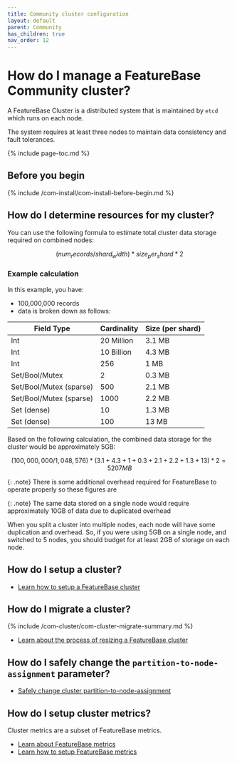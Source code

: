 ```yaml
---
title: Community cluster configuration
layout: default
parent: Community
has_children: true
nav_order: 12
---
```

# How do I manage a FeatureBase Community cluster?

A FeatureBase Cluster is a distributed system that is maintained by `etcd` which runs on each node.

The system requires at least three nodes to maintain data consistency and fault tolerances. <!--from https://stackoverflowteams.com/c/molecula/questions/179-->

{% include page-toc.md %}

## Before you begin
{% include /com-install/com-install-before-begin.md %}

## How do I determine resources for my cluster?

You can use the following formula to estimate total cluster data storage required on combined nodes:

```math
(num_records/shard_width)*size_per_shard*2
```

### Example calculation

In this example, you have:

* 100,000,000 records
* data is broken down as follows:

| Field Type | Cardinality | Size (per shard) |
|---|---|---|
| Int |  20 Million | 3.1 MB |
| Int |  10 Billion | 4.3 MB |
| Int | 256 | 1 MB |
| Set/Bool/Mutex | 2 | 0.3 MB |
| Set/Bool/Mutex (sparse) | 500 | 2.1 MB |
| Set/Bool/Mutex (sparse) | 1000 | 2.2 MB |
| Set (dense) | 10 | 1.3 MB |
| Set (dense) | 100 | 13 MB |

Based on the following calculation, the combined data storage for the cluster would be approximately 5GB:

```math
(100,000,000/1,048,576)*(3.1+4.3+1+0.3+2.1+2.2+1.3+13)*2 = 5207MB
```



{: .note}
There is some additional overhead required for FeatureBase to operate properly so these figures are

{: .note}
The same data stored on a single node would require approximately 10GB of data due to duplicated overhead


When you split a cluster into multiple nodes, each node will have some duplication and overhead. So, if you were using 5GB on a single node, and switched to 5 nodes, you should budget for at least 2GB of storage on each node.

## How do I setup a cluster?

* [Learn how to setup a FeatureBase cluster](/docs/community/com-cluster/com-cluster-setup)

## How do I migrate a cluster?

{% include /com-cluster/com-cluster-migrate-summary.md %}

* [Learn about the process of resizing a FeatureBase cluster](/docs/community/com-cluster/com-cluster-migrate)

## How do I safely change the `partition-to-node-assignment` parameter?

* [Safely change cluster partition-to-node-assignment](/docs/community/com-cluster/com-cluster-change-partition-node)

## How do I setup cluster metrics?

Cluster metrics are a subset of FeatureBase metrics.

* [Learn about FeatureBase metrics](/docs/community/com-monitoring/com-monitoring-metrics-fb#cluster-metrics)
* [Learn how to setup FeatureBase metrics](/docs/community/com-monitoring/com-monitoring-metrics-runtime-enable)
